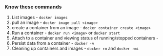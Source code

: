 ### Know these commands

1. List images - `docker images`
2. pull an image - `docker image pull <image>`
3. create a container from an image - `docker container create <image>`
4. Run a container - `docker run <image>` or `docker start`
5. Attach to a container and viewing status of running/stopped containers - 
6. Persist data from a container - `docker -v`
7. Cleaning up containers and images - `docker rm` and `docker rmi`